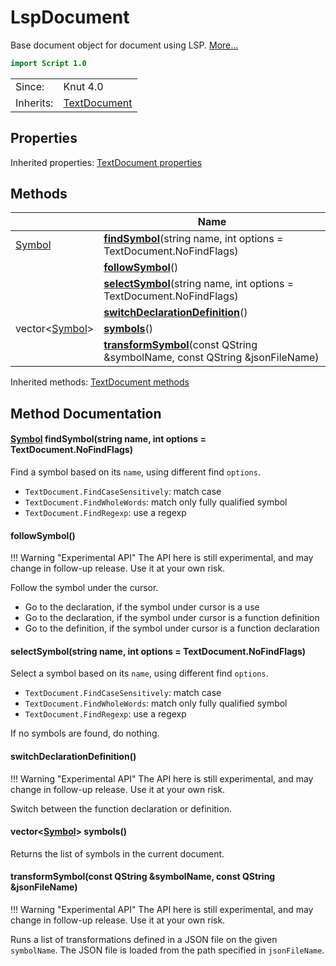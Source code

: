 # LspDocument

Base document object for document using LSP. [More...](#detailed-description)

```qml
import Script 1.0
```

<table>
<tr><td>Since:</td><td>Knut 4.0</td></tr>
<tr><td>Inherits:</td><td><a href="TextDocument.html">TextDocument</a></td></tr>
</table>

## Properties


Inherited properties: [TextDocument properties](../script/textdocument.md#properties)

## Methods

| | Name |
|-|-|
|[Symbol](../script/symbol.md) |**[findSymbol](#findSymbol)**(string name, int options = TextDocument.NoFindFlags)|
||**[followSymbol](#followSymbol)**()|
||**[selectSymbol](#selectSymbol)**(string name, int options = TextDocument.NoFindFlags)|
||**[switchDeclarationDefinition](#switchDeclarationDefinition)**()|
|vector<[Symbol](../script/symbol.md)> |**[symbols](#symbols)**()|
||**[transformSymbol](#transformSymbol)**(const QString &symbolName, const QString &jsonFileName)|

Inherited methods: [TextDocument methods](../script/textdocument.md#methods)

## Method Documentation

#### <a name="findSymbol"></a>[Symbol](../script/symbol.md) **findSymbol**(string name, int options = TextDocument.NoFindFlags)

Find a symbol based on its `name`, using different find `options`.

- `TextDocument.FindCaseSensitively`: match case
- `TextDocument.FindWholeWords`: match only fully qualified symbol
- `TextDocument.FindRegexp`: use a regexp

#### <a name="followSymbol"></a>**followSymbol**()


!!! Warning "Experimental API"
    The API here is still experimental, and may change in follow-up release. Use it at your own risk.

Follow the symbol under the cursor.

- Go to the declaration, if the symbol under cursor is a use
- Go to the declaration, if the symbol under cursor is a function definition
- Go to the definition, if the symbol under cursor is a function declaration

#### <a name="selectSymbol"></a>**selectSymbol**(string name, int options = TextDocument.NoFindFlags)

Select a symbol based on its `name`, using different find `options`.

- `TextDocument.FindCaseSensitively`: match case
- `TextDocument.FindWholeWords`: match only fully qualified symbol
- `TextDocument.FindRegexp`: use a regexp

If no symbols are found, do nothing.

#### <a name="switchDeclarationDefinition"></a>**switchDeclarationDefinition**()


!!! Warning "Experimental API"
    The API here is still experimental, and may change in follow-up release. Use it at your own risk.

Switch between the function declaration or definition.

#### <a name="symbols"></a>vector<[Symbol](../script/symbol.md)> **symbols**()

Returns the list of symbols in the current document.

#### <a name="transformSymbol"></a>**transformSymbol**(const QString &symbolName, const QString &jsonFileName)


!!! Warning "Experimental API"
    The API here is still experimental, and may change in follow-up release. Use it at your own risk.

Runs a list of transformations defined in a JSON file on the given `symbolName`.
The JSON file is loaded from the path specified in `jsonFileName`.
